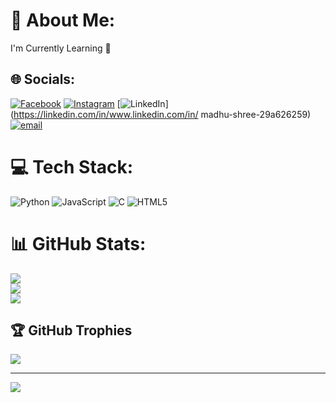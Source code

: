 # 💫 About Me:
I'm Currently Learning 🌱


## 🌐 Socials:
[![Facebook](https://img.shields.io/badge/Facebook-%231877F2.svg?logo=Facebook&logoColor=white)](https://facebook.com/https://www.facebook.com/share/1BmiUT2kAF/) [![Instagram](https://img.shields.io/badge/Instagram-%23E4405F.svg?logo=Instagram&logoColor=white)](https://instagram.com/https://www.instagram.com/madhushree____v?igsh=MTg5NmgweHE4bWJzdg==) [![LinkedIn](https://img.shields.io/badge/LinkedIn-%230077B5.svg?logo=linkedin&logoColor=white)](https://linkedin.com/in/www.linkedin.com/in/ madhu-shree-29a626259) [![email](https://img.shields.io/badge/Email-D14836?logo=gmail&logoColor=white)](mailto:madhushree4066@gmail.com) 

# 💻 Tech Stack:
![Python](https://img.shields.io/badge/python-3670A0?style=plastic&logo=python&logoColor=ffdd54) ![JavaScript](https://img.shields.io/badge/javascript-%23323330.svg?style=plastic&logo=javascript&logoColor=%23F7DF1E) ![C](https://img.shields.io/badge/c-%2300599C.svg?style=plastic&logo=c&logoColor=white) ![HTML5](https://img.shields.io/badge/html5-%23E34F26.svg?style=plastic&logo=html5&logoColor=white)
# 📊 GitHub Stats:
![](https://github-readme-stats.vercel.app/api?username=MadhuShree067&theme=vue-dark&hide_border=true&include_all_commits=true&count_private=false)<br/>
![](https://nirzak-streak-stats.vercel.app/?user=MadhuShree067&theme=vue-dark&hide_border=true)<br/>
![](https://github-readme-stats.vercel.app/api/top-langs/?username=MadhuShree067&theme=vue-dark&hide_border=true&include_all_commits=true&count_private=false&layout=compact)

## 🏆 GitHub Trophies
![](https://github-profile-trophy.vercel.app/?username=MadhuShree067&theme=radical&no-frame=false&no-bg=true&margin-w=4)

---
[![](https://visitcount.itsvg.in/api?id=MadhuShree067&icon=7&color=0)](https://visitcount.itsvg.in)

